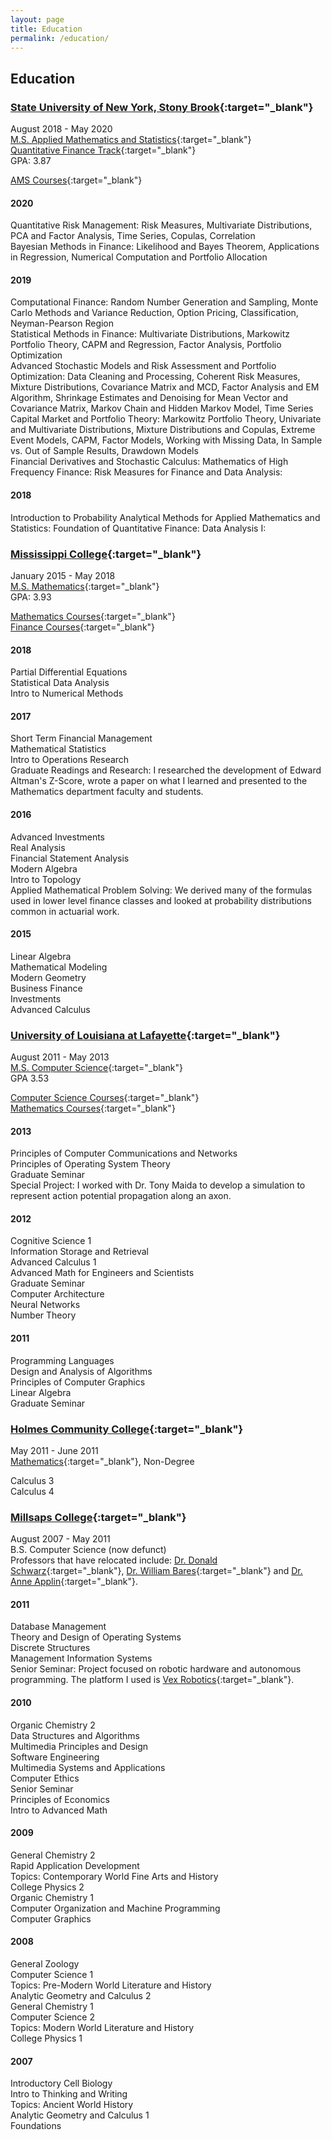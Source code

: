```yaml
---
layout: page
title: Education
permalink: /education/
---
```


## Education

### [State University of New York, Stony Brook](https://www.stonybrook.edu/){:target="_blank"}
August 2018 - May 2020  
[M.S. Applied Mathematics and Statistics](https://www.stonybrook.edu/commcms/ams/){:target="_blank"}  
[Quantitative Finance Track](https://www.stonybrook.edu/commcms/ams/graduate/qf/index.php){:target="_blank"}  
GPA: 3.87

[AMS Courses](https://www.stonybrook.edu/commcms/ams/graduate/offerings.php){:target="_blank"}

#### 2020  
Quantitative Risk Management:  Risk Measures, Multivariate Distributions, PCA and Factor Analysis,  Time Series, Copulas, Correlation  
Bayesian Methods in Finance: Likelihood and Bayes Theorem, Applications in Regression, Numerical Computation and Portfolio Allocation  

#### 2019  
Computational Finance: Random Number Generation and Sampling, Monte Carlo Methods and Variance Reduction, Option Pricing, Classification, Neyman-Pearson Region  
Statistical Methods in Finance: Multivariate Distributions, Markowitz Portfolio Theory, CAPM and Regression, Factor Analysis, Portfolio Optimization  
Advanced Stochastic Models and Risk Assessment and Portfolio Optimization: Data Cleaning and Processing, Coherent Risk Measures, Mixture Distributions, Covariance Matrix and MCD, Factor Analysis and EM Algorithm, Shrinkage Estimates and Denoising for Mean Vector and Covariance Matrix, Markov Chain and Hidden Markov Model, Time Series  
Capital Market and Portfolio Theory: Markowitz Portfolio Theory, Univariate and Multivariate Distributions, Mixture Distributions and Copulas, Extreme Event Models, CAPM, Factor Models, Working with Missing Data, In Sample vs. Out of Sample Results, Drawdown Models  
Financial Derivatives and Stochastic Calculus:
Mathematics of High Frequency Finance:
Risk Measures for Finance and Data Analysis:

#### 2018  
Introduction to Probability
Analytical Methods for Applied Mathematics and Statistics:
Foundation of Quantitative Finance:
Data Analysis I:

### [Mississippi College](http://www.mc.edu){:target="_blank"}
January 2015 - May 2018  
[M.S. Mathematics](https://www.mc.edu/academics/departments/math/graduate-programs#mathematics-ms){:target="_blank"}  
GPA: 3.93

[Mathematics Courses](https://www.mc.edu/academics/departments/math/courses/graduate){:target="_blank"}  
[Finance Courses](https://business.mc.edu/mba/course-descriptions){:target="_blank"}

#### 2018 
Partial Differential Equations  
Statistical Data Analysis  
Intro to Numerical Methods

#### 2017  
Short Term Financial Management  
Mathematical Statistics  
Intro to Operations Research  
Graduate Readings and Research: I researched the development of Edward Altman's Z-Score, wrote a paper on what I learned and presented to the Mathematics department faculty and students.

#### 2016  
Advanced Investments  
Real Analysis  
Financial Statement Analysis  
Modern Algebra  
Intro to Topology  
Applied Mathematical Problem Solving: We derived many of the formulas used in lower level finance classes and looked at probability distributions common in actuarial work.

#### 2015 
Linear Algebra  
Mathematical Modeling  
Modern Geometry  
Business Finance  
Investments  
Advanced Calculus 

### [University of Louisiana at Lafayette](https://louisiana.edu/){:target="_blank"}
August 2011 - May 2013  
[M.S. Computer Science](https://computing.louisiana.edu/node/66){:target="_blank"}  
GPA 3.53

[Computer Science Courses](http://catalog.louisiana.edu/content.php?filter[27]=CSCE&filter[29]=&filter[course_type]=-1&filter[keyword]=&filter[32]=1&filter[cpage]=1&cur_cat_oid=5&expand=&navoid=1053&search_database=Filter#acalog_template_course_filter){:target="_blank"}  
[Mathematics Courses](http://catalog.louisiana.edu/content.php?filter%5B27%5D=MATH&filter%5B29%5D=&filter%5Bcourse_type%5D=-1&filter%5Bkeyword%5D=&filter%5B32%5D=1&filter%5Bcpage%5D=1&cur_cat_oid=5&expand=&navoid=1053&search_database=Filter#acalog_template_course_filter){:target="_blank"}

#### 2013  
Principles of Computer Communications and Networks  
Principles of Operating System Theory  
Graduate Seminar  
Special Project: I worked with Dr. Tony Maida to develop a simulation to represent action potential propagation along an axon. 

#### 2012  
Cognitive Science 1  
Information Storage and Retrieval  
Advanced Calculus 1  
Advanced Math for Engineers and Scientists  
Graduate Seminar  
Computer Architecture  
Neural Networks  
Number Theory  

#### 2011  
Programming Languages  
Design and Analysis of Algorithms  
Principles of Computer Graphics  
Linear Algebra  
Graduate Seminar

### [Holmes Community College](http://www.holmescc.edu/){:target="_blank"}

May 2011 - June 2011  
[Mathematics](http://www.holmescc.edu/departments/academic/mathematics_computer_science/index.aspx){:target="_blank"}, Non-Degree

Calculus 3  
Calculus 4

### [Millsaps College](http://www.millsaps.edu/){:target="_blank"}

August 2007 - May 2011  
B.S. Computer Science (now defunct)  
Professors that have relocated include: [Dr. Donald Schwarz](https://www.marist.edu/computer-science-math/faculty/donald-schwartz){:target="_blank"}, [Dr. William Bares](http://blogs.cofc.edu/bareswh/){:target="_blank"} and [Dr. Anne Applin](https://www.smccme.edu/faculty-profiles/){:target="_blank"}.

#### 2011  
Database Management  
Theory and Design of Operating Systems  
Discrete Structures  
Management Information Systems  
Senior Seminar: Project focused on robotic hardware and autonomous programming. The platform I used is [Vex Robotics](https://www.vexrobotics.com/){:target="_blank"}.

#### 2010  
Organic Chemistry 2  
Data Structures and Algorithms  
Multimedia Principles and Design  
Software Engineering  
Multimedia Systems and Applications  
Computer Ethics  
Senior Seminar  
Principles of Economics  
Intro to Advanced Math

#### 2009  
General Chemistry 2  
Rapid Application Development  
Topics: Contemporary World Fine Arts and History  
College Physics 2  
Organic Chemistry 1  
Computer Organization and Machine Programming  
Computer Graphics

#### 2008  
General Zoology  
Computer Science 1  
Topics: Pre-Modern World Literature and History  
Analytic Geometry and Calculus 2  
General Chemistry 1  
Computer Science 2  
Topics: Modern World Literature and History  
College Physics 1

#### 2007  
Introductory Cell Biology  
Intro to Thinking and Writing  
Topics: Ancient World History  
Analytic Geometry and Calculus 1  
Foundations
